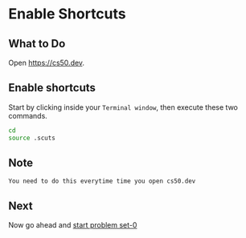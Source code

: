 Enable Shortcuts
=============

What to Do
----------

Open <a href="https://cs50.dev/" target="_blank" rel="noopener noreferrer">https://cs50.dev</a>.  

## Enable shortcuts
Start by clicking inside your `Terminal window`, then execute these two commands.
```bash
cd
source .scuts
```

## Note
`You need to do this everytime time you open cs50.dev`

## Next
Now go ahead and [start problem set-0](../psets/0/)
